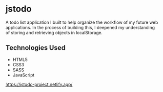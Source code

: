 # jstodo

A todo list application I built to help organize the workflow of my future web applications. In the process of building this, I deepened my understanding of storing and retrieving objects in localStorage.

## Technologies Used

- HTML5
- CSS3
- SASS
- JavaScript

<https://jstodo-project.netlify.app/>
